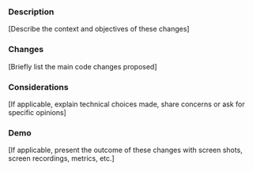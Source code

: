 ### Description

[Describe the context and objectives of these changes]

### Changes

[Briefly list the main code changes proposed]

### Considerations

[If applicable, explain technical choices made, share concerns or ask for specific opinions]

### Demo

[If applicable, present the outcome of these changes with screen shots, screen recordings, metrics, etc.]
